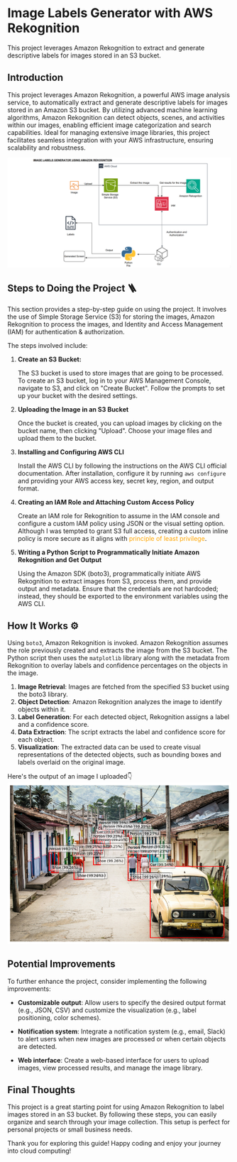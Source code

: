 # Image Labels Generator with AWS Rekognition

This project leverages Amazon Rekognition to extract and generate descriptive labels for images stored in an S3 bucket.

## Introduction

This project leverages Amazon Rekognition, a powerful AWS image analysis service, to automatically extract and generate descriptive labels for images stored in an Amazon S3 bucket. By utilizing advanced machine learning algorithms, Amazon Rekognition can detect objects, scenes, and activities within our images, enabling efficient image categorization and search capabilities. Ideal for managing extensive image libraries, this project facilitates seamless integration with your AWS infrastructure, ensuring scalability and robustness.

![Alt text](Image%20Labels%20Generator%20with%20AWS%20Rekognition.png)

## Steps to Doing the Project 🪜

This section provides a step-by-step guide on using the project. It involves the use of Simple Storage Service (S3) for storing the images, Amazon Rekognition to process the images, and Identity and Access Management (IAM) for authentication & authorization.

The steps involved include:

1. **Create an S3 Bucket:**

    The S3 bucket is used to store images that are going to be processed. To create an S3 bucket, log in to your AWS Management Console, navigate to S3, and click on "Create Bucket". Follow the prompts to set up your bucket with the desired settings.

2. **Uploading the Image in an S3 Bucket**

    Once the bucket is created, you can upload images by clicking on the bucket name, then clicking "Upload". Choose your image files and upload them to the bucket.

3. **Installing and Configuring AWS CLI**

    Install the AWS CLI by following the instructions on the AWS CLI official documentation. After installation, configure it by running `aws configure` and providing your AWS access key, secret key, region, and output format.

4. **Creating an IAM Role and Attaching Custom Access Policy**

    Create an IAM role for Rekognition to assume in the IAM console and configure a custom IAM policy using JSON or the visual setting option. Although I was tempted to grant S3 full access, creating a custom inline policy is more secure as it aligns with <span style="color:orange">principle of least privilege</span>.

5. **Writing a Python Script to Programmatically Initiate Amazon Rekognition and Get Output**

    Using the Amazon SDK (boto3), programmatically initiate AWS Rekognition to extract images from S3, process them, and provide output and metadata. Ensure that the credentials are not hardcoded; instead, they should be exported to the environment variables using the AWS CLI.

## How It Works ⚙️

Using `boto3`, Amazon Rekognition is invoked. Amazon Rekognition assumes the role previously created and extracts the image from the S3 bucket. The Python script then uses the `matplotlib` library along with the metadata from Rekognition to overlay labels and confidence percentages on the objects in the image.

1. **Image Retrieval**: Images are fetched from the specified S3 bucket using the boto3 library.
2. **Object Detection**: Amazon Rekognition analyzes the image to identify objects within it.
3. **Label Generation**: For each detected object, Rekognition assigns a label and a confidence score.
4. **Data Extraction**: The script extracts the label and confidence score for each object.
5. **Visualization**: The extracted data can be used to create visual representations of the detected objects, such as bounding boxes and labels overlaid on the original image.

Here's the output of an image I uploaded👇
![Alt text](labeled_good_image.png)

## Potential Improvements

To further enhance the project, consider implementing the following improvements:

- **Customizable output**: Allow users to specify the desired output format (e.g., JSON, CSV) and customize the visualization (e.g., label positioning, color schemes).

- **Notification system**: Integrate a notification system (e.g., email, Slack) to alert users when new images are processed or when certain objects are detected.

- **Web interface**: Create a web-based interface for users to upload images, view processed results, and manage the image library.

## Final Thoughts

This project is a great starting point for using Amazon Rekognition to label images stored in an S3 bucket. By following these steps, you can easily organize and search through your image collection. This setup is perfect for personal projects or small business needs.

Thank you for exploring this guide! Happy coding and enjoy your journey into cloud computing!
